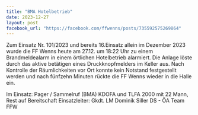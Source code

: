 ```yaml
---
title: "BMA Hotelbetrieb"
date: 2023-12-27
layout: post
facebook_url: "https://facebook.com/ffwenns/posts/735592575269864"
---
```


Zum Einsatz Nr. 101/2023 und bereits 16.Einsatz allein im Dezember 2023 wurde die FF Wenns heute am 27.12. um 18:22 Uhr zu einem Brandmeldealarm in einem örtlichen Hotelbetrieb alarmiert. Die Anlage löste durch das aktive betätigen eines Druckknopfmelders im Keller aus. Nach Kontrolle der Räumlichkeiten vor Ort konnte kein Notstand festgestellt werden und nach fünfzehn Minuten rückte die FF Wenns wieder in die Halle ein. 

Im Einsatz:
 Pager / Sammelruf (BMA) 
 KDOFA und TLFA 2000 mit 22 Mann, Rest auf Bereitschaft 
 Einsatzleiter: Gkdt. LM Dominik Siller
 DS - ÖA Team FFW